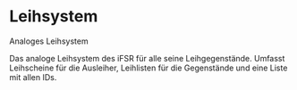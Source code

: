 # Leihsystem
Analoges Leihsystem

Das analoge Leihsystem des iFSR für alle seine Leihgegenstände. Umfasst Leihscheine für die Ausleiher, Leihlisten für die Gegenstände und eine Liste mit allen IDs.
